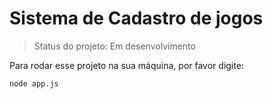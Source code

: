 <h1>Sistema de Cadastro de jogos</h1>

> Status do projeto: Em desenvolvimento

Para rodar esse projeto na sua máquina, por favor digite:
```
node app.js
```
